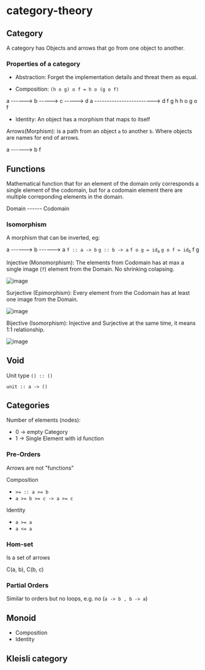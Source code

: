 # category-theory
## Category

A category has Objects and arrows that go from one object to another.

### Properties of a category

- Abstraction: Forget the implementation details and threat them as equal.

- Composition: `(h o g) o f = h o (g o f)`

a ------> b -----> c -----> d        a ------------------------> d
    f         g        h                       h o g o f

- Identity: An object has a morphism that maps to itself

Arrows(Morphism): is a path from an object `a` to another `b`. Where objects are names for end of arrows.

a ------> b
    f

## Functions

Mathematical function that for an element of the domain only corresponds a single element of the codomain, but for a codomain element there are multiple correponding elements in the domain.

Domain ------ Codomain

### Isomorphism

A morphism that can be inverted, eg:

a ------> b ------> a   `f :: a -> b`    `g :: b -> a`    `f o g = `<code>id<sub>a</sub></code> `g o f = `<code>id<sub>b</sub></code>
    f          g

Injective (Monomorphism): The elements from Codomain has at max a single image (`f`) element from the Domain. No shrinking colapsing.

![image](https://github.com/user-attachments/assets/08990457-a035-461e-b0c8-23b96d77ae7b)

Surjective (Epimorphism): Every element from the Codomain has at least one image from the Domain.

![image](https://github.com/user-attachments/assets/5f1a6a76-ac7c-4d76-a1b0-341134d18361)


Bijective (Isomorphism): Injective and Surjective at the same time, it means 1:1 relationship.

![image](https://github.com/user-attachments/assets/efcc001f-8c61-441b-b99d-049621308c89)

## Void

Unit type `() :: ()`

`unit :: a -> ()`

## Categories

Number of elements (nodes):

- 0 -> empty Category
- 1 -> Single Element with id function

### Pre-Orders

Arrows are not "functions"

Composition

- `>= :: a >= b`
- `a >= b >= c -> a >= c`

Identity

- `a >= a`
- `a <= a`

### Hom-set

Is a set of arrows

C(a, b), C(b, c)

### Partial Orders

Similar to orders but no loops, e.g. no (`a -> b , b -> a`)

## Monoid

- Composition
- Identity

## Kleisli category
